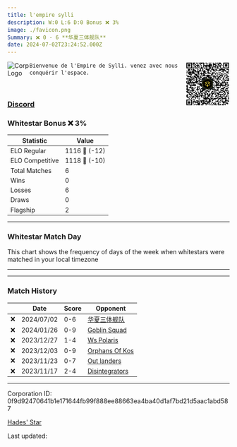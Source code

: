```yaml
---
title: ​l'empire sylli
description: W:0 L:6 D:0 Bonus ❌ 3%
image: ./favicon.png
Summary: ❌ 0 - 6 **华夏三体舰队**
date: 2024-07-02T23:24:52.000Z
---
```

<head>
<link rel="icon" type="image/x-icon" href="./favicon.ico">
</head>
<img align="left" width="50" height="50" src="./favicon.ico" alt="Corp Logo"><img align="right" width="100" height="100" src="./qr.png" alt="QR Code">

```
Bienvenue de l'Empire de Sylli. venez avec nous conquérir l'espace. 
```
<br>

### [Discord](https://discord.gg/7MEkhpJ47M)
### Whitestar Bonus ❌ 3%

| Statistic | Value |
| --- | --- |
| ELO Regular | 1116 🔻  (-12)|
| ELO Competitive | 1118 🔻  (-10)|
| Total Matches | 6 |
| Wins | 0 |
| Losses | 6 |
| Draws | 0 |
| Flagship | 2 |

---

### Whitestar Match Day

This chart shows the frequency of days of the week when whitestars were matched in your local timezone

<!-- Load Chart.js from jsDelivr CDN -->
<script src="https://cdn.jsdelivr.net/npm/chart.js@4.0.1"></script>

<!-- Create a canvas element where the chart will be rendered -->
<canvas id="myChart" width="400" height="200"></canvas>

<!-- JavaScript code to render the bar chart -->
<script>
    document.addEventListener("DOMContentLoaded", function() {
        // Ensure scanTime is an array; if empty, handle accordingly
        let timestamps = [1719530692,1705858952,1703274215,1701175932,1700310049,1699784321];

        const fontColor = 'rgba(64, 128, 160, 1)';

        // Function to convert Unix timestamps to day of the week (0=Sunday, 6=Saturday)
        function getDayOfWeek(timestamp) {
            return new Date(timestamp * 1000).getDay();
        }

        // Initialize an array to count occurrences for each day of the week
        let dayCounts = [0, 0, 0, 0, 0, 0, 0];

        // Populate the dayCounts array based on the scanTime data
        timestamps.forEach(ts => {
            let dayOfWeek = getDayOfWeek(ts);
            dayCounts[dayOfWeek]++;
        });

        // Chart.js configuration for the bar chart
        const data = {
            labels: ['Sunday', 'Monday', 'Tuesday', 'Wednesday', 'Thursday', 'Friday', 'Saturday'],
            datasets: [{
                data: dayCounts,
                backgroundColor: [
                    'rgba(0, 191, 255, 0.2)',   // Deep Sky Blue (Sunday)
                    'rgba(135, 206, 250, 0.2)', // Light Sky Blue (Monday)
                    'rgba(173, 216, 230, 0.2)', // Light Blue (Tuesday)
                    'rgba(214, 236, 243, 0.2)', // Custom light blue (Wednesday)
                    'rgba(173, 216, 230, 0.2)', // Light Blue (Thursday)
                    'rgba(135, 206, 250, 0.2)', // Light Sky Blue (Friday)
                    'rgba(0, 191, 255, 0.2)'    // Deep Sky Blue (Saturday)
                ],
                borderColor: [
                    'rgba(0, 191, 255, 1)',
                    'rgba(135, 206, 250, 1)',
                    'rgba(173, 216, 230, 1)',
                    'rgba(214, 236, 243, 1)',
                    'rgba(173, 216, 230, 1)',
                    'rgba(135, 206, 250, 1)',
                    'rgba(0, 191, 255, 1)'
                ],
                borderWidth: 1,
                minBarLength: 5
            }]
        };

        const config = {
            type: 'bar',
            data: data,
            options: {
                scales: {
                    y: {
                        beginAtZero: true,
                        ticks: {
                            stepSize: 1,
                            color: fontColor
                        },
                        grid: {
                            color: 'rgba(255, 255, 255, 0.2)'
                        }
                    },
                    x: {
                        ticks: {
                            color: fontColor
                        },
                        grid: {
                            display: false 
                        }
                    }
                },
                plugins: {
                    legend: {
                        display: false
                    }
                }
            }
        };

        // Render the chart
        const ctx = document.getElementById('myChart').getContext('2d');
        const myChart = new Chart(ctx, config);
    });
</script>
    
---

---
### Match History

|  | Date | Score | Opponent |
| --- | --- | --- | --- |
| ❌ | 2024/07/02 | 0-6 | [华夏三体舰队](https://ws.tsl.rocks/corp/a457b1d7612cdff92b655d33cf4ffd72b38aa796525cf0432423cfd0d01c6cf9/) |
| ❌ | 2024/01/26 | 0-9 | [Goblin Squad](https://ws.tsl.rocks/corp/8157fdbc504136281be1becade034cac02082d8e81459a1ec1190bbe7a9f5331/) |
| ❌ | 2023/12/27 | 1-4 | [Ws Polaris](https://ws.tsl.rocks/corp/aed0edd750f895de01d5a257db42bba7b2098421901f1cf0352b992242d967d9/) |
| ❌ | 2023/12/03 | 0-9 | [Orphans Of Kos](https://ws.tsl.rocks/corp/f4fc42714515d58b6fabb87fd87c01baadb59e219e725bfdc6cf70b21a292054/) |
| ❌ | 2023/11/23 | 0-7 | [Out landers](https://ws.tsl.rocks/corp/4d949404db40dec4e95e786811959954fc9e2b1361f3bf0d33af2279ff86d23a/) |
| ❌ | 2023/11/17 | 2-4 | [Disintegrators](https://ws.tsl.rocks/corp/cbdef8da60308e24e459a21944778e7c06fa40927f67ecbbf136e3c899f717ae/) |

---
Corporation ID: 0f9d92470641b1e171644fb99f888ee88663ea4ba40d1af7bd21d5aac1abd587

[Hades' Star](https://www.hadesstar.com)
<script src="/assets/localtime.js"></script>
<div>
  Last updated: <span class="last-updated-date" data-unix-time="1719962692"></span>
</div>